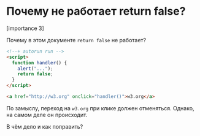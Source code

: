 # Почему не работает return false?

[importance 3]

Почему в этом документе `return false` не работает?

```html
<!--+ autorun run -->
<script>
  function handler() {
    alert("...");
    return false;
  }
</script>

<a href="http://w3.org" onclick="handler()">w3.org</a>
```

По замыслу, переход на `w3.org` при клике должен отменяться. Однако, на самом деле он происходит.

В чём дело и как поправить?